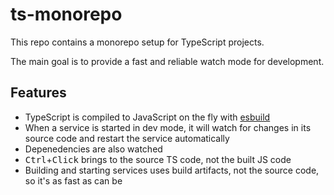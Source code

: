 # ts-monorepo

This repo contains a monorepo setup for TypeScript projects.

The main goal is to provide a fast and reliable watch mode for development.

## Features

- TypeScript is compiled to JavaScript on the fly with [esbuild](https://esbuild.github.io/)
- When a service is started in dev mode, it will watch for changes in its source code and restart the service automatically
- Depenedencies are also watched
- <kbd>Ctrl</kbd>+<kbd>Click</kbd> brings to the source TS code, not the built JS code
- Building and starting services uses build artifacts, not the source code, so it's as fast as can be
